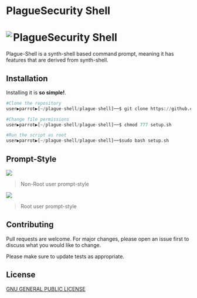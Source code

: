 # PlagueSecurity Shell

# <img align="left" src="https://raw.githubusercontent.com/PlagueSec/PlagueSecOS/master/pictures/plaguesec.svg"> PlagueSecurity Shell

Plague-Shell is a synth-shell based command prompt, meaning it has features that are derived from synth-shell.

## Installation
Installing it is **so simple!**.

```py
#Clone the repository
user▶parrot▶[~/plague-shell/plague-shell]──$ git clone https://github.com/plaguesec/plague-shell/

#Change file permissions
user▶parrot▶[~/plague-shell/plague-shell]──$ chmod 777 setup.sh

#Run the script as root
user▶parrot▶[~/plague-shell/plague-shell]──$sudo bash setup.sh
```

## Prompt-Style
<img src="https://i.ibb.co/VNL8k8j/shell0.png">

> Non-Root user prompt-style

<img src="https://i.ibb.co/7yWBLmh/shell2.png">

> Root user prompt-style

## Contributing
Pull requests are welcome. For major changes, please open an issue first to discuss what you would like to change.

Please make sure to update tests as appropriate.

## License
[GNU GENERAL PUBLIC LICENSE](https://www.gnu.org/licenses/gpl-3.0.en.html)


